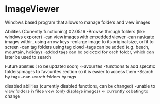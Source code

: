 # ImageViewer
Windows based program that allows to manage folders and view images

Abilities (Currently functioning) 02.05.16
-Browse through folders (like windows explorer)
-can view images with embedded viewer
  -can navigate images within, using arrow keys
  -enlarge image to its original size, or fit to screen
-can tag folders using tag cloud
  -tags can be added (e.g. beach, mountain, holiday)
  -added tags can be selected for each folder, which can later be used to search
  

Future abilities (To be updated soon)
-Favourites
  -functions to add specific folders/images to favourites section so it is easier to access them 
-Search by tags
  -can search folders by tags




disabled abilities (currently disabled functions, can be changed)
-unable to view folders in files view (only displays images) <- currently debating to change
